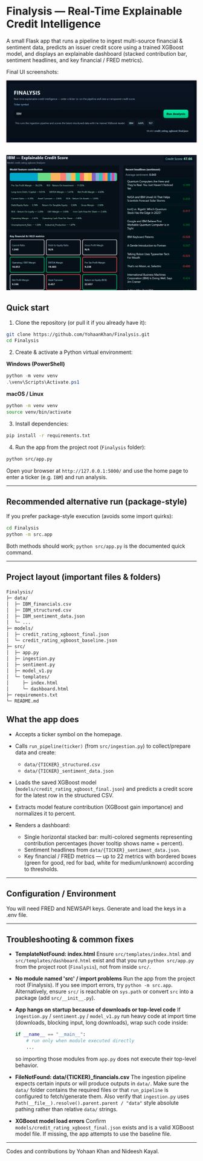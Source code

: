 # Finalysis — Real-Time Explainable Credit Intelligence

A small Flask app that runs a pipeline to ingest multi-source financial & sentiment data, predicts an issuer credit score using a trained XGBoost model, and displays an explainable dashboard (stacked contribution bar, sentiment headlines, and key financial / FRED metrics).

Final UI screenshots:

![alt text](image.png)

![alt text](image-1.png)
---

## Quick start

1. Clone the repository (or pull it if you already have it):

```bash
git clone https://github.com/YohaanKhan/Finalysis.git
cd Finalysis
```

2. Create & activate a Python virtual environment:

**Windows (PowerShell)**

```powershell
python -m venv venv
.\venv\Scripts\Activate.ps1
```

**macOS / Linux**

```bash
python -m venv venv
source venv/bin/activate
```

3. Install dependencies:

```bash
pip install -r requirements.txt
```

4. Run the app from the project root (`Finalysis` folder):

```bash
python src/app.py
```

Open your browser at `http://127.0.0.1:5000/` and use the home page to enter a ticker (e.g. `IBM`) and run analysis.

---

## Recommended alternative run (package-style)

If you prefer package-style execution (avoids some import quirks):

```bash
cd Finalysis
python -m src.app
```

Both methods should work; `python src/app.py` is the documented quick command.

---

## Project layout (important files & folders)

```
Finalysis/
├─ data/
│  ├─ IBM_financials.csv
│  ├─ IBM_structured.csv
│  ├─ IBM_sentiment_data.json
│  └─ ...
├─ models/
│  ├─ credit_rating_xgboost_final.json
│  └─ credit_rating_xgboost_baseline.json
├─ src/
│  ├─ app.py
│  ├─ ingestion.py
│  ├─ sentiment.py
│  ├─ model_v1.py
│  └─ templates/
│     ├─ index.html
│     └─ dashboard.html
├─ requirements.txt
└─ README.md
```

## What the app does

* Accepts a ticker symbol on the homepage.
* Calls `run_pipeline(ticker)` (from `src/ingestion.py`) to collect/prepare data and create:

  * `data/{TICKER}_structured.csv`
  * `data/{TICKER}_sentiment_data.json`
* Loads the saved XGBoost model (`models/credit_rating_xgboost_final.json`) and predicts a credit score for the latest row in the structured CSV.
* Extracts model feature contribution (XGBoost gain importance) and normalizes it to percent.
* Renders a dashboard:

  * Single horizontal stacked bar: multi-colored segments representing contribution percentages (hover tooltip shows name + percent).
  * Sentiment headlines from `data/{TICKER}_sentiment_data.json`.
  * Key financial / FRED metrics — up to 22 metrics with bordered boxes (green for good, red for bad, white for medium/unknown) according to thresholds.

---

## Configuration / Environment

You will need FRED and NEWSAPI keys. Generate and load the keys in a .env file.

---

## Troubleshooting & common fixes

* **TemplateNotFound: index.html**
  Ensure `src/templates/index.html` and `src/templates/dashboard.html` exist and that you run `python src/app.py` from the project root (`Finalysis`), not from inside `src/`.

* **No module named 'src' / import problems**
  Run the app from the project root (Finalysis). If you see import errors, try `python -m src.app`. Alternatively, ensure `src/` is reachable on `sys.path` or convert `src` into a package (add `src/__init__.py`).

* **App hangs on startup because of downloads or top-level code**
  If `ingestion.py` / `sentiment.py` / `model_v1.py` run heavy code at import time (downloads, blocking input, long downloads), wrap such code inside:

  ```python
  if __name__ == "__main__":
      # run only when module executed directly
      ...
  ```

  so importing those modules from `app.py` does not execute their top-level behavior.

* **FileNotFound: data/{TICKER}\_financials.csv**
  The ingestion pipeline expects certain inputs or will produce outputs in `data/`. Make sure the `data/` folder contains the required files or that `run_pipeline` is configured to fetch/generate them. Also verify that `ingestion.py` uses `Path(__file__).resolve().parent.parent / "data"` style absolute pathing rather than relative `data/` strings.

* **XGBoost model load errors**
  Confirm `models/credit_rating_xgboost_final.json` exists and is a valid XGBoost model file. If missing, the app attempts to use the baseline file.

---

Codes and contributions by Yohaan Khan and Nideesh Kayal.
